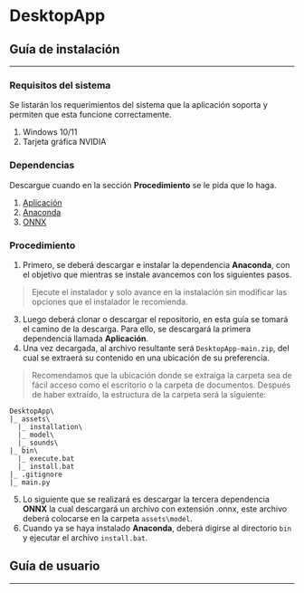 # DesktopApp
## Guía de instalación
---
### Requisitos del sistema
Se listarán los requerimientos del sistema que la aplicación soporta y permiten que esta funcione correctamente.
1. Windows 10/11
2. Tarjeta gráfica NVIDIA

### Dependencias
Descargue cuando en la sección **Procedimiento** se le pida que lo haga.
1. [Aplicación](https://github.com/DelictRadar/DesktopApp/archive/refs/heads/main.zip)
2. [Anaconda](https://repo.anaconda.com/archive/Anaconda3-2023.03-1-Windows-x86_64.exe)
3. [ONNX](https://)

### Procedimiento
1. Primero, se deberá descargar e instalar la dependencia **Anaconda**, con el objetivo que mientras se instale avancemos con los siguientes pasos.
> Ejecute el instalador y solo avance en la instalación sin modificar las opciones que el instalador le recomienda.
3. Luego deberá clonar o descargar el repositorio, en esta guía se tomará el camino de la descarga. Para ello, se descargará la primera dependencia llamada **Aplicación**.
4. Una vez decargada, al archivo resultante será `DesktopApp-main.zip`, del cual se extraerá su contenido en una ubicación de su preferencia.
> Recomendamos que la ubicación donde se extraiga la carpeta sea de fácil acceso como el escritorio o la carpeta de documentos.
> Después de haber extraído, la estructura de la carpeta será la siguiente:
```
DesktopApp\
|_ assets\
  |_ installation\
  |_ model\
  |_ sounds\
|_ bin\
  |_ execute.bat
  |_ install.bat
|_ .gitignore
|_ main.py
```
5. Lo siguiente que se realizará es descargar la tercera dependencia **ONNX** la cual descargará un archivo con extensión .onnx, este archivo deberá colocarse en la carpeta `assets\model`.
6. Cuando ya se haya instalado **Anaconda**, deberá digirse al directorio `bin` y ejecutar el archivo `install.bat`.

## Guía de usuario
---
